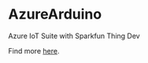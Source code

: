 # AzureArduino
Azure IoT Suite with Sparkfun Thing Dev

Find more [here](https://mirzafahad.github.io/2016-05-21-microsoft-azure/).
